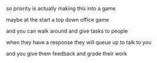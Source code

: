 so priority is actually making this into a game

maybe at the start a top down office game

and you can walk around and give tasks to people

when they have a response they will queue up to talk to you

and you give them feedback and grade their work

